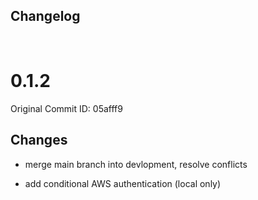## Changelog

<br/>

# 0.1.2

Original Commit ID: 05afff9

## Changes
- merge main branch into devlopment, resolve conflicts

- add conditional AWS authentication (local only)

